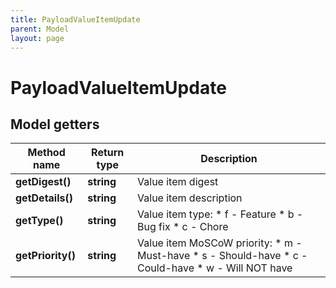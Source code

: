 ```yaml
---
title: PayloadValueItemUpdate
parent: Model
layout: page
---
```


# PayloadValueItemUpdate

## Model getters

Method name | Return type | Description
------------ | ------------- | -------------
**getDigest()** | **string** | Value item digest
**getDetails()** | **string** | Value item description
**getType()** | **string** | Value item type:  * f - Feature  * b - Bug fix  * c - Chore
**getPriority()** | **string** | Value item MoSCoW priority:  * m - Must-have  * s - Should-have  * c - Could-have  * w - Will NOT have


